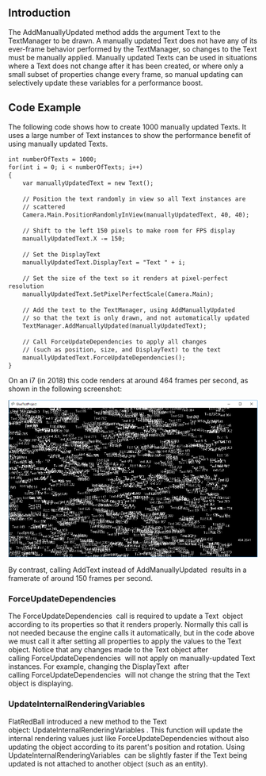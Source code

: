 ## Introduction

The AddManuallyUpdated method adds the argument Text to the TextManager to be drawn. A manually updated Text does not have any of its ever-frame behavior performed by the TextManager, so changes to the Text must be manually applied. Manually updated Texts can be used in situations where a Text does not change after it has been created, or where only a small subset of properties change every frame, so manual updating can selectively update these variables for a performance boost.

## Code Example

The following code shows how to create 1000 manually updated Texts. It uses a large number of Text instances to show the performance benefit of using manually updated Texts.

``` lang:c#
int numberOfTexts = 1000;
for(int i = 0; i < numberOfTexts; i++)
{
    var manuallyUpdatedText = new Text();

    // Position the text randomly in view so all Text instances are
    // scattered
    Camera.Main.PositionRandomlyInView(manuallyUpdatedText, 40, 40);

    // Shift to the left 150 pixels to make room for FPS display
    manuallyUpdatedText.X -= 150;

    // Set the DisplayText
    manuallyUpdatedText.DisplayText = "Text " + i;

    // Set the size of the text so it renders at pixel-perfect resolution
    manuallyUpdatedText.SetPixelPerfectScale(Camera.Main);

    // Add the text to the TextManager, using AddManuallyUpdated
    // so that the text is only drawn, and not automatically updated
    TextManager.AddManuallyUpdated(manuallyUpdatedText);

    // Call ForceUpdateDependencies to apply all changes
    // (such as position, size, and DisplayText) to the text
    manuallyUpdatedText.ForceUpdateDependencies();
}
```

On an i7 (in 2018) this code renders at around 464 frames per second, as shown in the following screenshot:

![](/media/2018-08-img_5b7cbd967850d.png)

By contrast, calling AddText instead of AddManuallyUpdated  results in a framerate of around 150 frames per second.

### ForceUpdateDependencies

The ForceUpdateDependencies  call is required to update a Text  object according to its properties so that it renders properly. Normally this call is not needed because the engine calls it automatically, but in the code above we must call it after setting all properties to apply the values to the Text object. Notice that any changes made to the Text object after calling ForceUpdateDependencies  will not apply on manually-updated Text  instances. For example, changing the DisplayText  after calling ForceUpdateDependencies  will not change the string that the Text  object is displaying.

### UpdateInternalRenderingVariables

FlatRedBall introduced a new method to the Text object: UpdateInternalRenderingVariables . This function will update the internal rendering values just like ForceUpdateDependencies without also updating the object according to its parent's position and rotation. Using UpdateInternalRenderingVariables  can be slightly faster if the Text being updated is not attached to another object (such as an entity).
